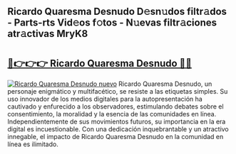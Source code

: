 ## Ricardo Quaresma Desnudo D𝚎sn𝚞dos filtr𝚊dos - Parts-rts Vid𝚎os f𝚘tos - N𝚞evas filtr𝚊ciones atr𝚊ctivas MryK8

# <h2><a href="http://mbbpj4.tromn.icu/?c=Ricardo+Quaresma+Desnudo">🔗👉👉👉 Ricardo Quaresma Desnudo 🔗🔗</a></h2>

[![Ricardo Quaresma Desnudo nuevo](https://i.imgur.com/pEAQMta.gif)](http://mbbpj4.tromn.icu/?c=Ricardo+Quaresma+Desnudo)
Ricardo Quaresma Desnudo, un personaje enigmático y multifacético, se resiste a las etiquetas simples. Su uso innovador de los medios digitales para la autopresentación ha cautivado y enfurecido a los observadores, estimulando debates sobre el consentimiento, la moralidad y la esencia de las comunidades en línea. Independientemente de sus movimientos futuros, su importancia en la era digital es incuestionable. Con una dedicación inquebrantable y un atractivo innegable, el impacto de Ricardo Quaresma Desnudo en la comunidad en línea es ilimitado.
